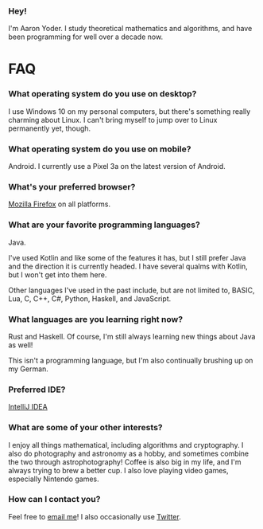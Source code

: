 ### Hey!

I'm Aaron Yoder. I study theoretical mathematics and algorithms, and have been programming for well over a decade now.

# FAQ

### What operating system do you use on desktop?

I use Windows 10 on my personal computers, but there's something really charming about Linux. I can't bring myself to jump over to Linux permanently yet, though.

### What operating system do you use on mobile?

Android. I currently use a Pixel 3a on the latest version of Android.

### What's your preferred browser?

[Mozilla Firefox](https://www.mozilla.org/en-US/firefox/) on all platforms.

### What are your favorite programming languages?

Java.

I've used Kotlin and like some of the features it has, but I still prefer Java and the direction it is currently headed. I have several qualms with Kotlin, but I won't get into them here.

Other languages I've used in the past include, but are not limited to, BASIC, Lua, C, C++, C#, Python, Haskell, and JavaScript.

### What languages are you learning right now?

Rust and Haskell. Of course, I'm still always learning new things about Java as well!

This isn't a programming language, but I'm also continually brushing up on my German.

### Preferred IDE?

[IntelliJ IDEA](https://www.jetbrains.com/idea/)

### What are some of your other interests?

I enjoy all things mathematical, including algorithms and cryptography. I also do photography and astronomy as a hobby, and sometimes combine the two through astrophotography! Coffee is also big in my life, and I'm always trying to brew a better cup. I also love playing video games, especially Nintendo games.

### How can I contact you?

Feel free to [email me](mailto:aaronjyoder@gmail.com)! I also occasionally use [Twitter](https://twitter.com/aaronjyoder).
